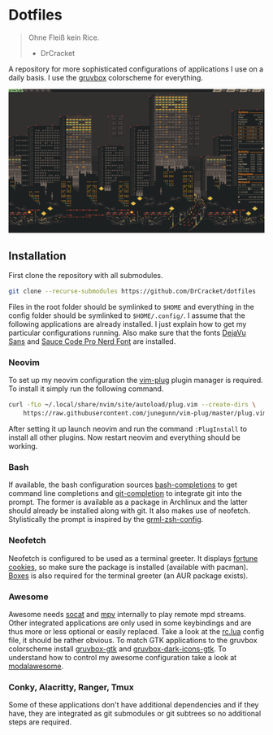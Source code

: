 # Dotfiles

> Ohne Fleiß kein Rice.
> - DrCracket

A repository for more sophisticated configurations of applications I use on a
daily basis. I use the
[gruvbox](https://github.com/morhetz/gruvbox) colorscheme for everything.

![](.rice.png)

## Installation

First clone the repository with all submodules.

```sh
git clone --recurse-submodules https://github.com/DrCracket/dotfiles
```

Files in the root folder should be symlinked to `$HOME` and everything in the
config folder should be symlinked to `$HOME/.config/`. I assume that the
following applications are already installed. I just explain how to get my
particular configurations running.
Also make sure that the fonts [DejaVu Sans](https://dejavu-fonts.github.io/)
and [Sauce Code Pro Nerd
Font](https://github.com/ryanoasis/nerd-fonts/tree/master/patched-fonts/SourceCodePro)
are installed.

### Neovim

To set up my neovim configuration the
[vim-plug](https://github.com/junegunn/vim-plug) plugin manager is required. To
install it simply run the following command.

```sh
curl -fLo ~/.local/share/nvim/site/autoload/plug.vim --create-dirs \
    https://raw.githubusercontent.com/junegunn/vim-plug/master/plug.vim
```

After setting it up launch neovim and run the command `:PlugInstall` to install
all other plugins. Now restart neovim and everything should be working.

### Bash
If available, the bash configuration sources
[bash-completions](https://github.com/scop/bash-completion) to get command line
completions and
[git-completion](https://github.com/git/git/blob/master/contrib/completion/git-completion.bash)
to integrate git into the prompt. The former is available as a package in
Archlinux and the latter should already be installed along with git. It also
makes use of neofetch. Stylistically the prompt is inspired by the
[grml-zsh-config](https://github.com/grml/grml-etc-core/tree/master/usr_share_grml/zsh).

### Neofetch
Neofetch is configured to be used as a terminal greeter. It displays [fortune
cookies](https://www.shlomifish.org/open-source/projects/fortune-mod/), so make
sure the package is installed (available with pacman).
[Boxes](https://boxes.thomasjensen.com/) is also required for the terminal
greeter (an AUR package exists).

### Awesome
Awesome needs [socat](http://www.dest-unreach.org/socat/) and
[mpv](https://mpv.io/) internally to play remote mpd streams.
Other integrated applications are only used in some keybindings and are
thus more or less optional or easily replaced. Take a look at the
[rc.lua](config/awesome/rc.lua) config file, it should be rather obvious. To
match GTK applications to the gruvbox colorscheme install
[gruvbox-gtk](https://github.com/3ximus/gruvbox-gtk) and
[gruvbox-dark-icons-gtk](https://github.com/jmattheis/gruvbox-dark-icons-gtk).
To understand how to control my awesome configuration take a look at
[modalawesome](https://github.com/DrCracket/modalawesome).

### Conky, Alacritty, Ranger, Tmux
Some of these applications don't have additional dependencies and if they have,
they are integrated as git submodules or git subtrees so no additional steps
are required.
